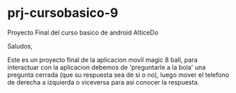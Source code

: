 # prj-cursobasico-9
Proyecto Final del curso basico de android AlticeDo

 Saludos, 
 
 Este es un proyecto final de la aplicacion movil magic 8 ball, para interactuar con la aplicacion debemos de 'preguntarle a la bola'
 una pregunta cerrada (que su respuesta sea de si o no), luego mover el telefono de derecha a izquierda o viceversa para asi conocer
 la respuesta.
